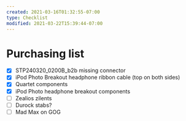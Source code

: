 ```yaml
---
created: 2021-03-16T01:32:55-07:00
type: Checklist
modified: 2021-03-22T15:39:44-07:00
---
```


# Purchasing list

- [x] STP240320_0200B_b2b missing connector
- [x] iPod Photo Breakout headphone ribbon cable (top on both sides)
- [x] Quartet components
- [x] iPod Photo headphone breakout components
- [ ] Zealios zilents
- [ ] Durock stabs?
- [ ] Mad Max on GOG